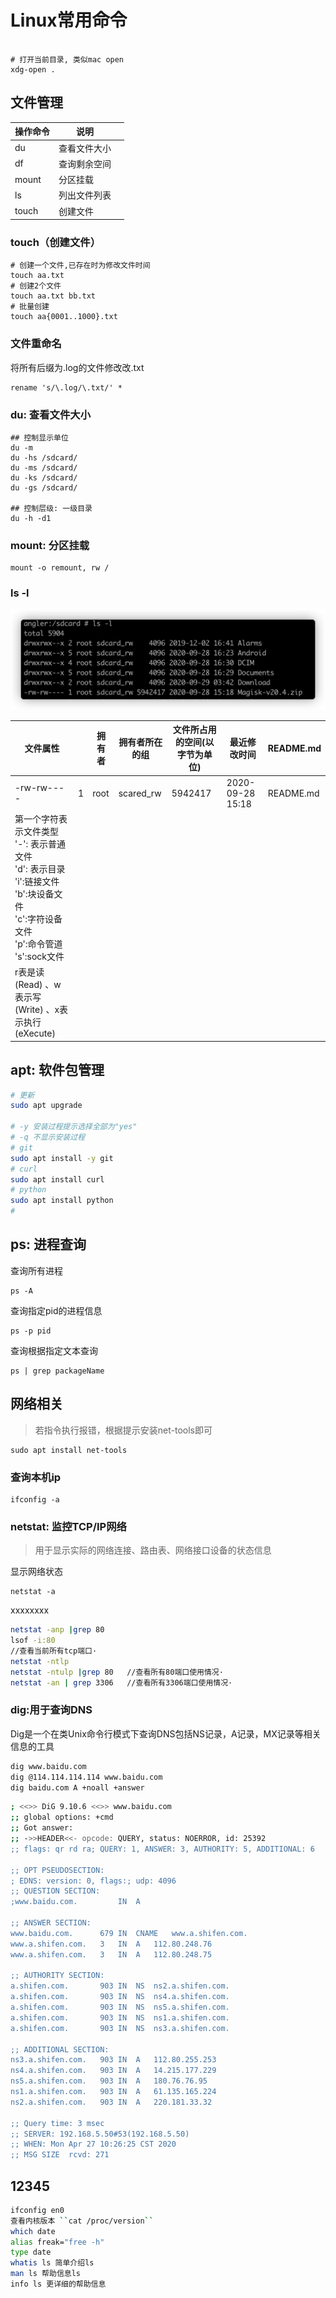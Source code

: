 # Linux常用命令

```

# 打开当前目录, 类似mac open
xdg-open .

```

## 文件管理



| 操作命令 | 说明         |      |
| -------- | ------------ | ---- |
| du       | 查看文件大小 |      |
| df       | 查询剩余空间 |      |
| mount    | 分区挂载     |      |
| ls       | 列出文件列表 |      |
| touch    | 创建文件     |      |

### touch（创建文件）

```shell
# 创建一个文件,已存在时为修改文件时间
touch aa.txt
# 创建2个文件
touch aa.txt bb.txt
# 批量创建
touch aa{0001..1000}.txt
```

### 文件重命名

将所有后缀为.log的文件修改改.txt

```shell
rename 's/\.log/\.txt/' *
```



### du: 查看文件大小

```shell
## 控制显示单位
du -m
du -hs /sdcard/
du -ms /sdcard/
du -ks /sdcard/
du -gs /sdcard/

## 控制层级: 一级目录
du -h -d1
```

### mount: 分区挂载

```
mount -o remount, rw /
```

### ls -l

![image-20220214102626948](Linux常用命令.assets/image-20220214102626948.png)



| 文件属性                                                     |      | 拥有者 | 拥有者所在的组 | 文件所占用的空间(以字节为单位) | 最近修改时间     | README.md |
| ------------------------------------------------------------ | ---- | ------ | -------------- | ------------------------------ | ---------------- | --------- |
| -rw-rw----                                                   | 1    | root   | scared_rw      | 5942417                        | 2020-09-28 15:18 | README.md |
| 第一个字符表示文件类型<br />'-': 表示普通文件<br />'d': 表示目录<br />'i':链接文件<br />'b':块设备文件<br />'c':字符设备文件<br />'p':命令管道<br />'s':sock文件 |      |        |                |                                |                  |           |
| r表是读 (Read) 、w表示写 (Write) 、x表示执行 (eXecute)       |      |        |                |                                |                  |           |





## apt: 软件包管理

```bash
# 更新
sudo apt upgrade

# -y 安装过程提示选择全部为"yes"
# -q 不显示安装过程
# git 
sudo apt install -y git
# curl
sudo apt install curl
# python
sudo apt install python
#

```


## ps: 进程查询

查询所有进程

```
ps -A
```

查询指定pid的进程信息

```
ps -p pid
```

查询根据指定文本查询

```shell
ps | grep packageName
```





## 网络相关

> 若指令执行报错，根据提示安装net-tools即可

```shell
sudo apt install net-tools
```

### 查询本机ip

```shell
ifconfig -a
```

### netstat: 监控TCP/IP网络

> 用于显示实际的网络连接、路由表、网络接口设备的状态信息

显示网络状态

```shell
netstat -a
```

xxxxxxxx

```bash
netstat -anp |grep 80
lsof -i:80
//查看当前所有tcp端口·
netstat -ntlp   
netstat -ntulp |grep 80   //查看所有80端口使用情况·
netstat -an | grep 3306   //查看所有3306端口使用情况·
```

### dig:用于查询DNS

Dig是一个在类Unix命令行模式下查询DNS包括NS记录，A记录，MX记录等相关信息的工具
```bash
dig www.baidu.com
dig @114.114.114.114 www.baidu.com
dig baidu.com A +noall +answer
```

```bash
; <<>> DiG 9.10.6 <<>> www.baidu.com
;; global options: +cmd
;; Got answer:
;; ->>HEADER<<- opcode: QUERY, status: NOERROR, id: 25392
;; flags: qr rd ra; QUERY: 1, ANSWER: 3, AUTHORITY: 5, ADDITIONAL: 6

;; OPT PSEUDOSECTION:
; EDNS: version: 0, flags:; udp: 4096
;; QUESTION SECTION:
;www.baidu.com.			IN	A

;; ANSWER SECTION:
www.baidu.com.		679	IN	CNAME	www.a.shifen.com.
www.a.shifen.com.	3	IN	A	112.80.248.76
www.a.shifen.com.	3	IN	A	112.80.248.75

;; AUTHORITY SECTION:
a.shifen.com.		903	IN	NS	ns2.a.shifen.com.
a.shifen.com.		903	IN	NS	ns4.a.shifen.com.
a.shifen.com.		903	IN	NS	ns5.a.shifen.com.
a.shifen.com.		903	IN	NS	ns1.a.shifen.com.
a.shifen.com.		903	IN	NS	ns3.a.shifen.com.

;; ADDITIONAL SECTION:
ns3.a.shifen.com.	903	IN	A	112.80.255.253
ns4.a.shifen.com.	903	IN	A	14.215.177.229
ns5.a.shifen.com.	903	IN	A	180.76.76.95
ns1.a.shifen.com.	903	IN	A	61.135.165.224
ns2.a.shifen.com.	903	IN	A	220.181.33.32

;; Query time: 3 msec
;; SERVER: 192.168.5.50#53(192.168.5.50)
;; WHEN: Mon Apr 27 10:26:25 CST 2020
;; MSG SIZE  rcvd: 271
```



## 12345

```bash
ifconfig en0
查看内核版本 ``cat /proc/version``
which date
alias freak="free -h"
type date
whatis ls 简单介绍ls
man ls 帮助信息ls
info ls 更详细的帮助信息
```